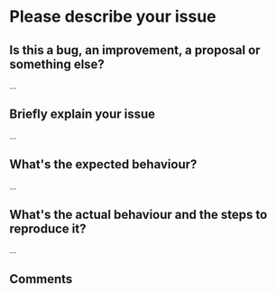 # Please describe your issue

## Is this a bug, an improvement, a proposal or something else? 

...


## Briefly explain your issue

...


## What's the expected behaviour? 

... 


## What's the actual behaviour and the steps to reproduce it?

...



## Comments

